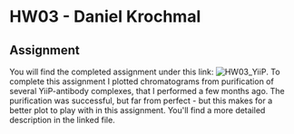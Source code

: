 # HW03 - Daniel Krochmal
## Assignment

You will find the completed assignment under this link: ![HW03_YiiP](HW03_YiiP.Rmd). To complete this assignment I plotted chromatograms from purification of several YiiP-antibody complexes, that I performed a few months ago. The purification was successful, but far from perfect - but this makes for a better plot to play with in this assignment. You'll find a more detailed description in the linked file.